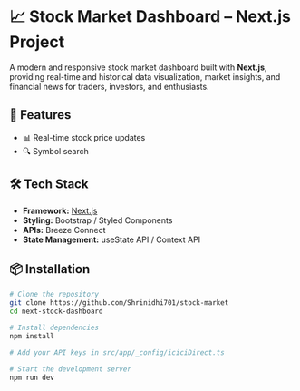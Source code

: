 # 📈 Stock Market Dashboard – Next.js Project

A modern and responsive stock market dashboard built with **Next.js**, providing real-time and historical data visualization, market insights, and financial news for traders, investors, and enthusiasts.

## 🚀 Features

- 📊 Real-time stock price updates
- 🔍 Symbol search

## 🛠️ Tech Stack

- **Framework:** [Next.js](https://nextjs.org/)
- **Styling:** Bootstrap / Styled Components
- **APIs:** Breeze Connect
- **State Management:** useState API / Context API

## 📦 Installation

```bash
# Clone the repository
git clone https://github.com/Shrinidhi701/stock-market
cd next-stock-dashboard

# Install dependencies
npm install

# Add your API keys in src/app/_config/iciciDirect.ts

# Start the development server
npm run dev